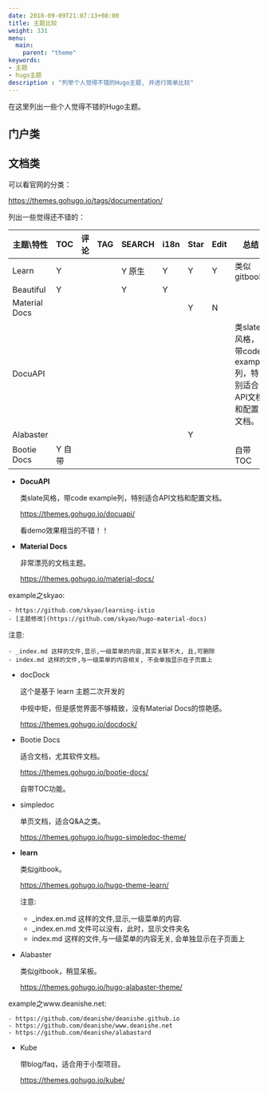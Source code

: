 ```yaml
---
date: 2018-09-09T21:07:13+08:00
title: 主题比较
weight: 331
menu:
  main:
    parent: "theme"
keywords:
- 主题
- hugo主题
description : "列举个人觉得不错的Hugo主题, 并进行简单比较"
---
```


在这里列出一些个人觉得不错的Hugo主题。

## 门户类



## 文档类

可以看官网的分类：

https://themes.gohugo.io/tags/documentation/

列出一些觉得还不错的：

| 主题\特性     | TOC    | 评论 | TAG | SEARCH | i18n | Star | Edit | 总结                                                       |
|---------------|--------|------|-----|--------|------|------|------|------------------------------------------------------------|
| Learn         | Y      |      |     | Y 原生 | Y    | Y    | Y    | 类似gitbook                                                |
| Beautiful     | Y      |      |     | Y      | Y    |      |      |                                                            |
| Material Docs |        |      |     |        |      | Y    | N    |                                                            |
| DocuAPI       |        |      |     |        |      |      |      | 类slate风格，带code example列，特别适合API文档和配置文档。 |
| Alabaster     |        |      |     |        |      | Y    |      |                                                            |
| Bootie Docs   | Y 自带 |      |     |        |      |      |      | 自带TOC                                                    |


- **DocuAPI**

	类slate风格，带code example列，特别适合API文档和配置文档。

	https://themes.gohugo.io/docuapi/

	看demo效果相当的不错！！

- **Material Docs**

	非常漂亮的文档主题。

    https://themes.gohugo.io/material-docs/

example之skyao:

    - https://github.com/skyao/learning-istio
    - [主题修改](https://github.com/skyao/hugo-material-docs)

注意:

    - _index.md 这样的文件,显示,一级菜单的内容,其实关联不大, 且,可删除 
    - index.md 这样的文件,与一级菜单的内容相关, 不会单独显示在子页面上 


- docDock

    这个是基于 learn 主题二次开发的

	中规中矩，但是感觉界面不够精致，没有Material Docs的惊艳感。

    https://themes.gohugo.io/docdock/
    
    

- Bootie Docs

	适合文档，尤其软件文档。

	https://themes.gohugo.io/bootie-docs/

	自带TOC功能。

- simpledoc

	单页文档，适合Q&A之类。

    https://themes.gohugo.io/hugo-simpledoc-theme/

- **learn**

	类似gitbook。

	https://themes.gohugo.io/hugo-theme-learn/
    
    注意:
    
    - _index.en.md 这样的文件,显示,一级菜单的内容. 
    - _index.en.md 文件可以没有，此时，显示文件夹名
    - index.md 这样的文件,与一级菜单的内容无关, 会单独显示在子页面上 
    
- Alabaster

	类似gitbook，稍显呆板。

	https://themes.gohugo.io/hugo-alabaster-theme/

example之www.deanishe.net:


    - https://github.com/deanishe/deanishe.github.io 
    - https://github.com/deanishe/www.deanishe.net 
    - https://github.com/deanishe/alabastard

- Kube

	带blog/faq，适合用于小型项目。

	https://themes.gohugo.io/kube/
